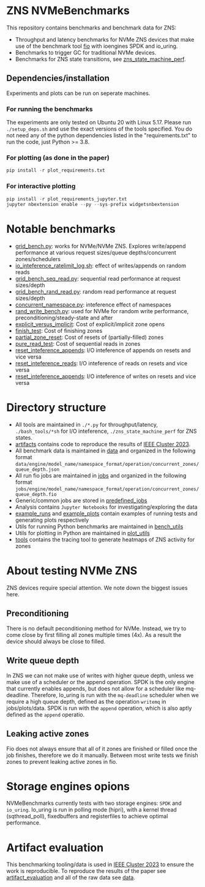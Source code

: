 # ZNS NVMeBenchmarks

This repository contains benchmarks and benchmark data for ZNS:

* Throughput and latency benchmarks for NVMe ZNS devices that make use of the benchmark tool [fio](https://github.com/axboe/fio) with ioengines SPDK and io_uring.
* Benchmarks to trigger GC for traditional NVMe devices.
* Benchmarks for ZNS state transitions, see [zns_state_machine_perf](./zns_state_machine_perf/).

## Dependencies/installation

Experiments and plots can be run on seperate machines.

### For running the benchmarks

The experiments are only tested on Ubuntu 20 with Linux 5.17. Please run `./setup_deps.sh` and use the exact versions of the tools specified.
You do not need any of the python dependencies listed in the "requirements.txt" to run the code, just Python >= 3.8.

### For plotting (as done in the paper)

```python
pip install -r plot_requirements.txt
```

### For interactive plotting

```python
pip install -r plot_requirements_jupyter.txt
jupyter nbextension enable --py --sys-prefix widgetsnbextension 
```

# Notable benchmarks

* [grid_bench.py](./grid_bench.py): works for NVMe/NVMe ZNS. Explores write/append performance at various request sizes/queue depths/concurrent zones/schedulers
* [io_inteference_ratelimit_log,sh](./bash_tools/io_inteference_ratelimit_log.sh): effect of writes/appends on random reads
* [grid_bench_seq_read.py](./grid_bench_seq_read.py): sequential read performance at request sizes/depth
* [grid_bench_rand_read.py](./grid_bench_rand_read.py): random read performance at request sizes/depth
* [concurrent_namespace.py](./concurrent_namespace.py): inteference effect of namespaces
* [rand_write_bench.py](./rand_write_bench.py): used for NVMe for random write performance, preconditioning/steady-state and after
* [explicit_versus_implicit](./zns_state_machine_perf/bin/explicit_versus_implicit.cpp): Cost of explicit/implicit zone opens
* [finish_test](./zns_state_machine_perf/finish_test.cpp): Cost of finishing zones
* [partial_zone_reset](./zns_state_machine_perf/partial_zone_reset.cpp): Cost of resets of (partially-filled) zones
* [pure_read_test](./zns_state_machine_perf/pure_read_test.cpp): Cost of sequential reads in zones
* [reset_inteference_appends](./zns_state_machine_perf/reset_inteference_appends.cpp): I/O inteference of appends on resets and vice versa
* [reset_inteference_reads](./zns_state_machine_perf/reset_inteference_reads.cpp): I/O inteference of reads on resets and vice versa
* [reset_inteference_appends](./zns_state_machine_perf/reset_inteference_appends.cpp): I/O inteference of writes on resets and vice versa

# Directory structure

* All tools are maintained in `./*.py` for throughput/latency, `./bash_tools/*sh` for I/O inteference, `./zns_state_machine_perf` for ZNS states.
* [artifacts](./artifacts) contains code to reproduce the results of [IEEE Cluster 2023](https://ieeexplore.ieee.org/abstract/document/10319951).
* All benchmark data is maintained in [data](./data) and organized in the following format `data/engine/model_name/namespace_format/operation/concurrent_zones/queue_depth.json`
* All run fio jobs are maintained in [jobs](./jobs) and organized in the following format `jobs/engine/model_name/namespace_format/operation/concurrent_zones/queue_depth.fio`
* Generic/common jobs are stored in [predefined_jobs](./predefined_jobs)
* Analysis contains `Jupyter Notebooks` for investigating/exploring the data
* [example_runs](example_runs) and [example_plots](example_plots) contain examples of running tests and generating plots respectively
* Utils for running Python benchmarks are maintained in [bench_utils](./bench_utils/)
* Utils for plotting in Python are maintained in [plot_utils](./plot_utils)
* [tools](./tools) contains the tracing tool to generate heatmaps of ZNS activity for zones

# About testing NVMe ZNS

ZNS devices require special attention. We note down the biggest issues here.

## Preconditioning

There is no default peconditioning method for NVMe. Instead, we try to come close by first filling all zones multiple times (4x). As a result the device should always be close to filled.

## Write queue depth

In ZNS we can not make use of writes with higher queue depth, unless we make use of a scheduler or the append operation. SPDK is the only engine that currently enables appends, but does not allow for a scheduler like mq-deadline. Therefore, Io_uring is run with the `mq-deadline` scheduler when we require a high queue depth, defined as the operation `writemq` in jobs/plots/data. SPDK is run with the `append` operation, which is also aptly defined as the `append` operatio.

## Leaking active zones

Fio does not always ensure that all of it zones are finished or filled once the job finishes, therefore we do it manually.
Between most write tests we finish zones to prevent leaking active zones in fio.

# Storage engines opions

NVMeBenchmarks currently tests with two storage engines: `SPDK` and `io_uring`.
Io_uring is run in polling mode (hipri), with a kernel thread (sqthread_poll), fixedbuffers and registerfiles to achieve optimal performance.

# Artifact evaluation

This benchmarking tooling/data is used in [IEEE Cluster 2023](https://ieeexplore.ieee.org/abstract/document/10319951) to ensure the work is reproducible.
To reproduce the results of the paper see [artifact_evaluation](./artifacts/artifact_evaluation.md) and all of the raw data see [data](./data).
